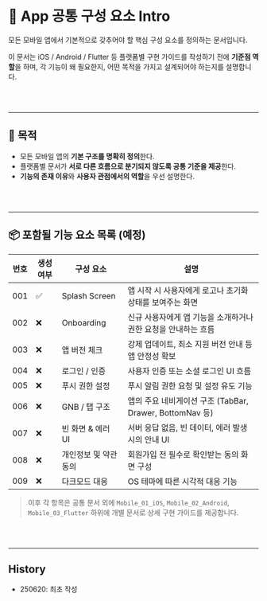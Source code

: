 # 📱 App 공통 구성 요소 Intro

모든 모바일 앱에서 기본적으로 갖추어야 할 핵심 구성 요소를 정의하는 문서입니다.

이 문서는 iOS / Android / Flutter 등 플랫폼별 구현 가이드를 작성하기 전에 **기준점 역할**을 하며,
각 기능이 왜 필요한지, 어떤 목적을 가지고 설계되어야 하는지를 설명합니다.

<br><br>

---

## 🎯 목적
- 모든 모바일 앱의 **기본 구조를 명확히 정의**한다.
- 플랫폼별 문서가 **서로 다른 흐름으로 분기되지 않도록 공통 기준을 제공**한다.
- **기능의 존재 이유**와 **사용자 관점에서의 역할**을 우선 설명한다.

<br><br>

---

## 📦 포함될 기능 요소 목록 (예정)

|번호|생성여부| 구성 요소 | 설명 |
|--|--|-----------|------|
|001|✅| Splash Screen | 앱 시작 시 사용자에게 로고나 초기화 상태를 보여주는 화면 |
|002|❌| Onboarding | 신규 사용자에게 앱 기능을 소개하거나 권한 요청을 안내하는 흐름 |
|003|❌| 앱 버전 체크 | 강제 업데이트, 최소 지원 버전 안내 등 앱 안정성 확보  |
|004|❌| 로그인 / 인증 | 사용자 인증 또는 소셜 로그인 UI 흐름 |
|005|❌| 푸시 권한 설정 | 푸시 알림 권한 요청 및 설정 유도 기능 |
|006|❌| GNB / 탭 구조 | 앱의 주요 네비게이션 구조 (TabBar, Drawer, BottomNav 등) |
|007|❌| 빈 화면 & 에러 UI | 서버 응답 없음, 빈 데이터, 에러 발생 시의 안내 UI |
|008|❌| 개인정보 및 약관 동의 | 회원가입 전 필수로 확인받는 동의 화면 구성 |
|009|❌| 다크모드 대응 | OS 테마에 따른 시각적 대응 기능 |

> 이후 각 항목은 공통 문서 외에 `Mobile_01_iOS`, `Mobile_02_Android`, `Mobile_03_Flutter` 하위에 개별 문서로 상세 구현 가이드를 제공합니다.

<br><br>

---

## History
- 250620: 최초 작성
